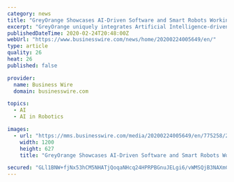 ```yaml
---
category: news
title: "GreyOrange Showcases AI-Driven Software and Smart Robots Working Together to Modernize Omnichannel Fulfillment at RILA LINK2020"
excerpt: "GreyOrange uniquely integrates Artificial Intelligence-driven software with a series of smart robots to modernize fulfillment operations worldwide. At LINK2020, the Company is demonstrating the GreyOrange Fulfillment Operating System (GO System) orchestrating fulfillment in an omnichannel warehouse for a general merchandise retailer."
publishedDateTime: 2020-02-24T20:48:00Z
webUrl: "https://www.businesswire.com/news/home/20200224005649/en/"
type: article
quality: 26
heat: 26
published: false

provider:
  name: Business Wire
  domain: businesswire.com

topics:
  - AI
  - AI in Robotics

images:
  - url: "https://mms.businesswire.com/media/20200224005649/en/775258/23/Samay_Kohli2.jpg"
    width: 1200
    height: 627
    title: "GreyOrange Showcases AI-Driven Software and Smart Robots Working Together to Modernize Omnichannel Fulfillment at RILA LINK2020"

secured: "GLl1BNW+fjNx53hCM5NHATjQoqaNHcq24HPRPBGnuJELgi6/vWMSQjB3NAXmCEwbn46UDn6yRqwF+rFYfSNOsJazcSUwYOYZuMj5K3jvDhLlAAywOrHulJID0ZyIwv0ICyYZS34sNJTy1sIg5Vc+EpS5X/ooyuEMsTQVkPscROmM0UnuRZRZGzIX3eBJyHDzpfY4DD1ULHyknoRb4vZhkvXjiuTGbfLFip7vRkq1hivSQcEYqrtX/imy8eHQyxhleeWDsutPPHxBt+hDi+JXgwGh3jwQVUwCcBnVM6q+QJykrBchT6PzOiMUdrlBMR7j;ZAFP/Cjn3g+rSfRTthtbHw=="
---
```


